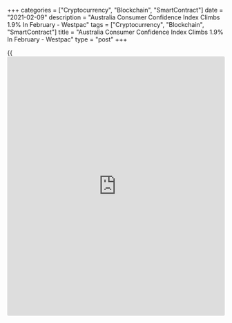 +++
categories = ["Cryptocurrency", "Blockchain", "SmartContract"]
date = "2021-02-09"
description = "Australia Consumer Confidence Index Climbs 1.9% In February - Westpac"
tags = ["Cryptocurrency", "Blockchain", "SmartContract"]
title = "Australia Consumer Confidence Index Climbs 1.9% In February - Westpac"
type = "post"
+++

{{<iframe id="large-banner" src="https://www.bounty.group/#slide=28.0" width="100%" height="600" scrolling="no" style="border: 0px solid rgb(216, 221, 230); border-radius: 3px;">}}

Consumer confidence in Australia improved in February, the latest survey
from Westpac Bank and the Melbourne Institute revealed on Wednesday as
their sentiment index rose 1.9 percent to a reading of 109.1.

That follows the 4.5 percent drop in January to 107.0.

The management of the pandemic locally has had a constructive effect on
confidence. The success of [contact](https://www.playgroundfx.com/contact/) tracing and light-handed lockdowns
has been important in containing a worrying cluster of cases since the
last survey in January.

The Reserve Bank's surprise extension of its Quantitative Easing program
signals ongoing commitment from the monetary authorities to supporting
the Australian [economy][1]. Consistent positive [news](https://www.letsplayfx.com/blog/forex-news-website/) on the recovery of
the job market would also have boosted confidence.

Nationally, confidence has clearly lifted substantially above pre-
pandemic levels. The overall Index is now 14.2 percent above its pre-
pandemic level in February 2020.

For comments and feedback [contact](https://www.playgroundfx.com/contact/): editorial@rtt[news](https://www.letsplayfx.com/blog/forex-news-website/).com

[Economic News][1]

 **What parts of the world are seeing the best (and worst) economic
performances lately? Click[here][2] to check out our [Econ Scorecard][2]
and find out! See up-to-the-moment [ranking](https://www.playgroundfx.com/blog/crypto-exchange-ranking/)s for the best and worst
performers in [GDP][3], [unemployment rate][4], [inflation][2] and much
more.**

   1. www.rtt[news](https://www.letsplayfx.com/blog/forex-news-website/).com/Content/EconomicNews.aspx
   2. www.rtt[news](https://www.letsplayfx.com/blog/forex-news-website/).com/economic-scorecard/world-rank/CPI/highest-performance.aspx
   3. www.rtt[news](https://www.letsplayfx.com/blog/forex-news-website/).com/economic-scorecard/world-rank/GDP/highest-performance.aspx
   4. www.rtt[news](https://www.letsplayfx.com/blog/forex-news-website/).com/economic-scorecard/world-rank/unemployment-rate/lowest-performance.aspx